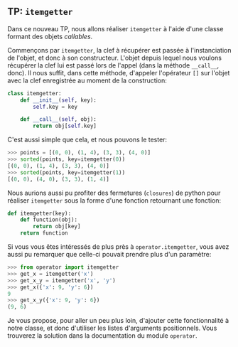 ## TP: `itemgetter`

Dans ce nouveau TP, nous allons réaliser `itemgetter` à l'aide d'une classe formant des objets *callables*.

Commençons par `itemgetter`, la clef à récupérer est passée à l'instanciation de l'objet, et donc à son constructeur. L'objet depuis lequel nous voulons récupérer la clef lui est passé lors de l'appel (dans la méthode `__call__`, donc).
Il nous suffit, dans cette méthode, d'appeler l'opérateur `[]` sur l'objet avec la clef enregistrée au moment de la construction:

```python
class itemgetter:
    def __init__(self, key):
        self.key = key

    def __call__(self, obj):
        return obj[self.key]
```

C'est aussi simple que cela, et nous pouvons le tester:

```python
>>> points = [(0, 0), (1, 4), (3, 3), (4, 0)]
>>> sorted(points, key=itemgetter(0))
[(0, 0), (1, 4), (3, 3), (4, 0)]
>>> sorted(points, key=itemgetter(1))
[(0, 0), (4, 0), (3, 3), (1, 4)]
```

Nous aurions aussi pu profiter des fermetures (`closures`) de python pour réaliser `itemgetter` sous la forme d'une fonction retournant une fonction:

```python
def itemgetter(key):
    def function(obj):
        return obj[key]
    return function
```

Si vous vous êtes intéressés de plus près à `operator.itemgetter`, vous avez aussi pu remarquer que celle-ci pouvait prendre plus d'un paramètre:

```python
>>> from operator import itemgetter
>>> get_x = itemgetter('x')
>>> get_x_y = itemgetter('x', 'y')
>>> get_x({'x': 9, 'y': 6})
9
>>> get_x_y({'x': 9, 'y': 6})
(9, 6)
```

Je vous propose, pour aller un peu plus loin, d'ajouter cette fonctionnalité à notre classe, et donc d'utiliser les listes d'arguments positionnels. Vous trouverez la solution dans la documentation du module `operator`.
